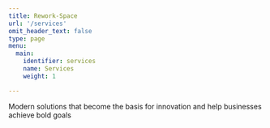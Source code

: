 ```yaml
---
title: Rework-Space
url: '/services'
omit_header_text: false
type: page
menu:
  main:
    identifier: services
    name: Services
    weight: 1

---
```


Modern solutions that become the basis for innovation and help businesses achieve bold goals
